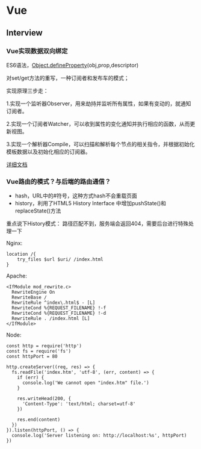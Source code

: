 # Vue 

## Interview

### Vue实现数据双向绑定  
ES6语法，[Object.defineProperty](https://developer.mozilla.org/zh-CN/docs/Web/JavaScript/Reference/Global_Objects/Object/defineProperty)(obj,prop,descriptor)  

对set/get方法的重写，一种订阅者和发布车的模式；  

实现原理三步走：  

1.实现一个监听器Observer，用来劫持并监听所有属性，如果有变动的，就通知订阅者。  

2.实现一个订阅者Watcher，可以收到属性的变化通知并执行相应的函数，从而更新视图。  

3.实现一个解析器Compile，可以扫描和解析每个节点的相关指令，并根据初始化模板数据以及初始化相应的订阅器。  

[详细文档](https://www.cnblogs.com/zhouyideboke/p/9626804.html)  

### Vue路由的模式？与后端的路由通信？

- hash，URL中的#符号，这种方式hash不会重载页面
- history，利用了HTML5 History Interface 中增加pushState()和replaceState()方法  

重点说下History模式： 
路径匹配不到，服务端会返回404，需要后台进行特殊处理一下  

Nginx:  
```
location /{
    try_files $url $uri/ /index.html
}
```
Apache:  
```
<IfModule mod_rewrite.c>
  RewriteEngine On
  RewriteBase /
  RewriteRule ^index\.html$ - [L]
  RewriteCond %{REQUEST_FILENAME} !-f
  RewriteCond %{REQUEST_FILENAME} !-d
  RewriteRule . /index.html [L]
</IfModule>
```  
Node:  
```
const http = require('http')
const fs = require('fs')
const httpPort = 80

http.createServer((req, res) => {
  fs.readFile('index.htm', 'utf-8', (err, content) => {
    if (err) {
      console.log('We cannot open "index.htm" file.')
    }

    res.writeHead(200, {
      'Content-Type': 'text/html; charset=utf-8'
    })

    res.end(content)
  })
}).listen(httpPort, () => {
  console.log('Server listening on: http://localhost:%s', httpPort)
})

```  

